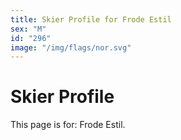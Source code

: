 ```yaml
---
title: Skier Profile for Frode Estil
sex: "M"
id: "296"
image: "/img/flags/nor.svg" 
---
```


# Skier Profile

This page is for: Frode Estil.
    
